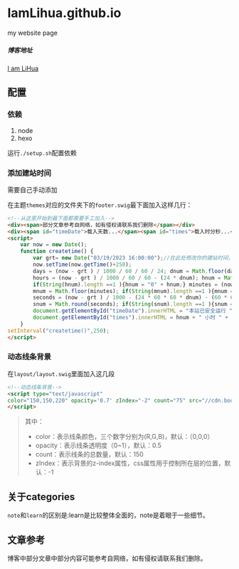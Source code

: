 # IamLihua.github.io
my website page

##### 博客地址

[I am LiHua](https://IamLihua.github.io)

## 配置

### 依赖

1. node
2. hexo

运行`./setup.sh`配置依赖

### 添加建站时间

需要自己手动添加

在主题`themes`对应的文件夹下的`footer.swig`最下面加入这样几行：

```html
<!--从这里开始到最下面都需要手工加入-->
<div><span>部分文章参考自网络，如有侵权请联系我们删除</span></div>
<div><span id="timeDate">载入天数...</span><span id="times">载入时分秒...</span></div>
<script>
    var now = new Date(); 
    function createtime() { 
        var grt= new Date("03/19/2023 16:00:00");//在此处修改你的建站时间，格式：月/日/年 时:分:秒
        now.setTime(now.getTime()+250); 
        days = (now - grt ) / 1000 / 60 / 60 / 24; dnum = Math.floor(days); 
        hours = (now - grt ) / 1000 / 60 / 60 - (24 * dnum); hnum = Math.floor(hours); 
        if(String(hnum).length ==1 ){hnum = "0" + hnum;} minutes = (now - grt ) / 1000 /60 - (24 * 60 * dnum) - (60 * hnum); 
        mnum = Math.floor(minutes); if(String(mnum).length ==1 ){mnum = "0" + mnum;} 
        seconds = (now - grt ) / 1000 - (24 * 60 * 60 * dnum) - (60 * 60 * hnum) - (60 * mnum); 
        snum = Math.round(seconds); if(String(snum).length ==1 ){snum = "0" + snum;} 
        document.getElementById("timeDate").innerHTML = "本站已安全运行 "+dnum+" 天 "; 
        document.getElementById("times").innerHTML = hnum + " 小时 " + mnum + " 分 " + snum + " 秒"; 
    } 
setInterval("createtime()",250);
</script>
```

### 动态线条背景

在`layout/layout.swig`里面加入这几段

```html
<!--动态线条背景-->
<script type="text/javascript"
color="150,150,220" opacity='0.7' zIndex="-2" count="75" src="//cdn.bootcss.com/canvas-nest.js/1.0.0/canvas-nest.min.js">
</script>
```

> 其中：
>
> - color：表示线条颜色，三个数字分别为(R,G,B)，默认：（0,0,0）
> - opacity：表示线条透明度（0~1），默认：0.5
> - count：表示线条的总数量，默认：150
> - zIndex：表示背景的z-index属性，css属性用于控制所在层的位置，默认：-1

## 关于categories

`note`和`learn`的区别是:learn是比较整体全面的，note是着眼于一些细节。

## 文章参考

博客中部分文章中部分内容可能参考自网络，如有侵权请联系我们删除。
